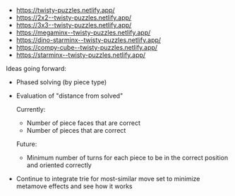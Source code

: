 - https://twisty-puzzles.netlify.app/
- https://2x2--twisty-puzzles.netlify.app/
- https://3x3--twisty-puzzles.netlify.app/
- https://megaminx--twisty-puzzles.netlify.app/
- https://dino-starminx--twisty-puzzles.netlify.app/
- https://compy-cube--twisty-puzzles.netlify.app/
- https://starminx--twisty-puzzles.netlify.app/

Ideas going forward:

- Phased solving (by piece type)
- Evaluation of "distance from solved"

  Currently:

  - Number of piece faces that are correct
  - Number of pieces that are correct

  Future:

  - Minimum number of turns for each piece to be in the correct position and oriented correctly

- Continue to integrate trie for most-similar move set to minimize metamove effects and see how it works
